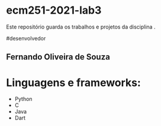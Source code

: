 # ecm251-2021-lab3
Este repositório guarda os trabalhos e projetos da disciplina .

#desenvolvedor 
## Fernando Oliveira de Souza

# Linguagens e frameworks:
- Python
- C
- Java
- Dart
